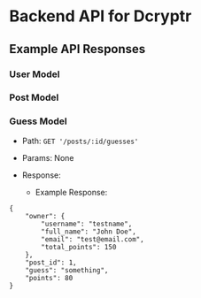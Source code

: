 # Backend API for Dcryptr

## Example API Responses

### User Model

### Post Model

### Guess Model

* Path: `GET '/posts/:id/guesses'`
* Params: None

* Response:
	* Example Response:
```
{
	"owner": {
		"username": "testname",
		"full_name": "John Doe",
		"email": "test@email.com",
		"total_points": 150
	},
	"post_id": 1,
	"guess": "something",
	"points": 80
}
```